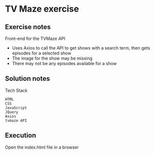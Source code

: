 # TV Maze exercise

## Exercise notes

Front-end for the TVMaze API

- Uses Axios to call the API to get shows with a search term, then gets episodes for a selected show
- The image for the show may be missing
- There may not be any episodes available for a show

## Solution notes

Tech Stack

    HTML
    CSS
    JavaScript
    JQuery
    Axios
    tvmaze API

## Execution

Open the index.html file in a browser
